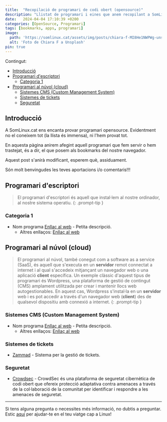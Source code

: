 ```yaml
---
title:  "Recopilació de programari de codi obert (opensource)"
description: "Llistat de programari i eines que anem recopilant a SomLinux.cat"
date:   2024-04-04 17:10:39 +0200
categories: [OpenSource, Programari]
tags: [bookmarks, apps, programari]
image:
  path: 'https://somlinux.cat/assets/img/posts/chiara-f-MI8He1NWPWg-unsplash.jpg'
  alt: 'Foto de Chiara F a Unsplash'
pin: true
---
```

Contingut:
- [Introducció](#introducció)
- [Programari d'escriptori](#programari-descriptori)
  - [Categoria 1](#categoria-1)
- [Programari al núvol (cloud)](#programari-al-núvol-cloud)
  - [Sistemes CMS (Custom Management System)](#sistemes-cms-custom-management-system)
  - [Sistemes de tickets](#sistemes-de-tickets)
  - [Seguretat](#seguretat)

## Introducció

A SomLinux.cat ens encanta provar programari opensource. Evidentment no el coneixem tot (la llista és immensa), ni l'hem provat tot.

En aquesta pàgina anirem afegint aquell programari que fem servir o hem trastejat, és a dir, el que posem als bookmarks del nostre navegador.

Aquest post s'anirà modificant, esperem què, assiduament.

Són molt benvingudes les teves aportacions i/o comentaris!!!

## Programari d'escriptori

> El programari d'escriptori és aquell que instal·lem al nostre ordinador, al nostre sistema operatiu. 
{: .prompt-tip }

### Categoria 1

- Nom programa [Enllaç al web](#) - Petita descripció. 
  - Altres enllaços: [Enllaç al web](#)


## Programari al núvol (cloud)

> El programari al núvol, també conegut com a software as a service (SaaS), és aquell que s'executa en un **servidor** remot connectat a internet i al qual s'accedeix mitjançant un navegador web o una aplicació **client** específica. Un exemple clàssic d'aquest tipus de programari és Wordpress, una plataforma de gestió de contingut (CMS) amplament utilitzada per crear i mantenir llocs web autogestionables. En aquest cas, Wordpress s'instal·la en un **servidor** web i es pot accedir a través d'un navegador web (**client**) des de qualsevol dispositiu amb connexió a internet.
{: .prompt-tip }

### Sistemes CMS (Custom Management System)

- Nom programa [Enllaç al web](#) - Petita descripció. 
  - Altres enllaços: [Enllaç al web](#)

### Sistemes de tickets

- [Zammad](https://zammad.org/) - Sistema per la gestió de tickets. 

### Seguretat

- [Crowdsec](https://www.crowdsec.net/) - CrowdSec és una plataforma de seguretat cibernètica de codi obert que ofereix protecció adaptativa contra amenaces a través de la col·laboració de la comunitat per identificar i respondre a les amenaces de seguretat.

---

Si tens alguna pregunta o necessites més informació, no dubtis a preguntar. Estic [aquí](mailto:suport@somlinux.cat) per ajudar-te en el teu viatge cap a Linux!